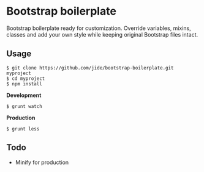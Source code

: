 Bootstrap boilerplate
=====================

Bootstrap boilerplate ready for customization. Override variables, mixins, classes and add your own style while keeping original Bootstrap files intact.

Usage
-----

    $ git clone https://github.com/jide/bootstrap-boilerplate.git myproject
    $ cd myproject
    $ npm install

**Development**

    $ grunt watch

**Production**

    $ grunt less

Todo
----

- Minify for production